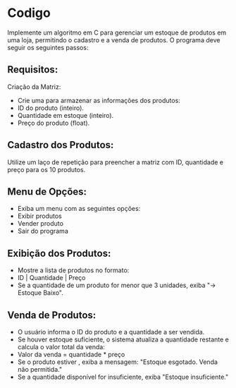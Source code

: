 # Codigo
Implemente um algoritmo em C para gerenciar um estoque de produtos em uma loja, permitindo o cadastro e a venda de produtos. O programa deve seguir os seguintes passos:  

## Requisitos:
Criação da Matriz:

- Crie uma para armazenar as informações dos produtos:
- ID do produto (inteiro).
- Quantidade em estoque (inteiro).
- Preço do produto (float).

## Cadastro dos Produtos:
Utilize um laço de repetição para preencher a matriz com ID, quantidade e preço para os 10 produtos.
## Menu de Opções:

- Exiba um menu com as seguintes opções:
- Exibir produtos
- Vender produto
- Sair do programa
## Exibição dos Produtos:
- Mostre a lista de produtos no formato:
- ID | Quantidade | Preço
- Se a quantidade de um produto for menor que 3 unidades, exiba "-> Estoque Baixo".
## Venda de Produtos:
- O usuário informa o ID do produto e a quantidade a ser vendida.
- Se houver estoque suficiente, o sistema atualiza a quantidade restante e calcula o valor total da venda:
- Valor da venda = quantidade * preço
- Se o produto estiver , exiba a mensagem: "Estoque esgotado. Venda não permitida."
- Se a quantidade disponível for insuficiente, exiba "Estoque insuficiente."
